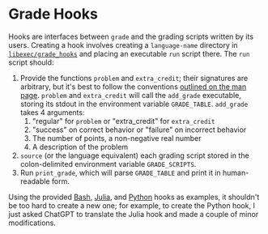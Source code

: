 # Grade Hooks

Hooks are interfaces between `grade` and the grading scripts written by its users. Creating a hook involves creating a `language-name` directory in [`libexec/grade_hooks`](libexec/grade_hooks) and placing an executable `run` script there. The `run` script should:

1. Provide the functions `problem` and `extra_credit`; their signatures are arbitrary, but it's best to follow the conventions [outlined on the man page](share/man/man1/grade.1.md). `problem` and `extra_credit` will call the `add_grade` executable, storing its stdout in the environment variable `GRADE_TABLE`. `add_grade` takes 4 arguments:
    1. "regular" for `problem` or "extra_credit" for `extra_credit`
    1. "success" on correct behavior or "failure" on incorrect behavior
    1. The number of points, a non-negative real number
    1. A description of the problem
1. `source` (or the language equivalent) each grading script stored in the colon-delimited environment variable `GRADE_SCRIPTS`.
1. Run `print_grade`, which will parse `GRADE_TABLE` and print it in human-readable form.

Using the provided [Bash](libexec/grade_hooks/bash/run), [Julia](libexec/grade_hooks/julia/run), and [Python](libexec/grade_hooks/python/run) hooks as examples, it shouldn't be too hard to create a new one; for example, to create the Python hook, I just asked ChatGPT to translate the Julia hook and made a couple of minor modifications.